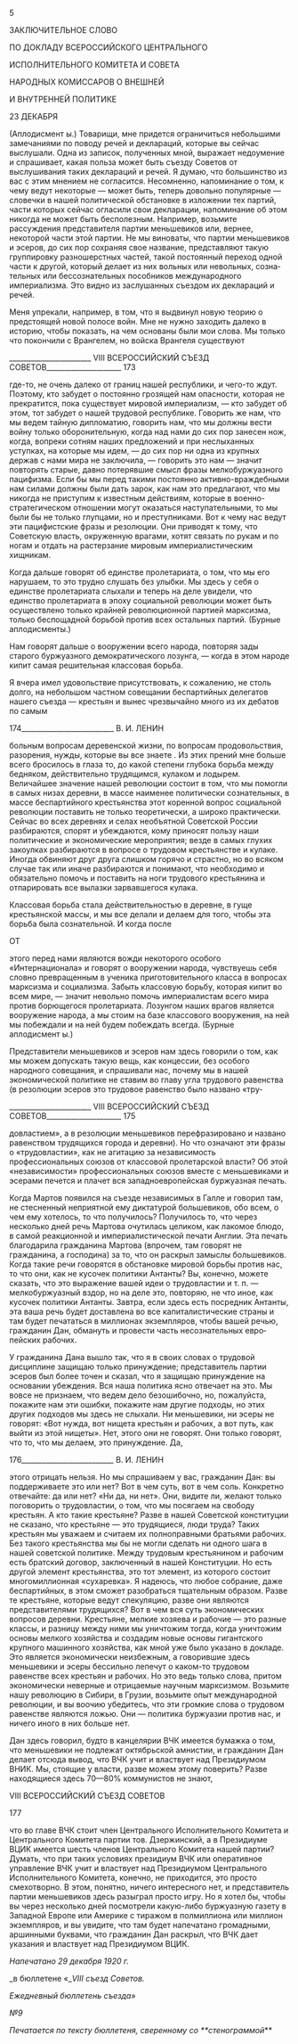 5

ЗАКЛЮЧИТЕЛЬНОЕ СЛОВО

ПО ДОКЛАДУ ВСЕРОССИЙСКОГО ЦЕНТРАЛЬНОГО

ИСПОЛНИТЕЛЬНОГО КОМИТЕТА И СОВЕТА

НАРОДНЫХ КОМИССАРОВ О ВНЕШНЕЙ

И ВНУТРЕННЕЙ ПОЛИТИКЕ

23 ДЕКАБРЯ

(Аплодисмент ы.) Товарищи, мне придется ограничиться небольшими заме­чаниями по поводу речей и деклараций, которые вы сейчас выслушали. Одна из запи­сок, полученных мной, выражает недоумение и спрашивает, какая польза может быть съезду Советов от выслушивания таких деклараций и речей. Я думаю, что большинство из вас с этим мнением не согласится. Несомненно, напоминание о том, к чему ведут некоторые — может быть, теперь довольно популярные — словечки в нашей политиче­ской обстановке в изложении тех партий, части которых сейчас огласили свои деклара­ции, напоминание об этом никогда не может быть бесполезным. Например, возьмите рассуждения представителя партии меньшевиков или, вернее, некоторой части этой партии. Не мы виноваты, что партии меньшевиков и эсеров, до сих пор сохраняя свое название, представляют такую группировку разношерстных частей, такой постоянный переход одной части к другой, который делает из них вольных или невольных, созна­тельных или бессознательных пособников международного империализма. Это видно из заслушанных съездом их деклараций и речей.

Меня упрекали, например, в том, что я выдвинул новую теорию о предстоящей но­вой полосе войн. Мне не нужно заходить далеко в историю, чтобы показать, на чем ос­нованы были мои слова. Мы только что покончили с Врангелем, но войска Врангеля существуют

  

_______________________ VIII ВСЕРОССИЙСКИЙ СЪЕЗД СОВЕТОВ_____________________ 173

где-то, не очень далеко от границ нашей республики, и чего-то ждут. Поэтому, кто за­будет о постоянно грозящей нам опасности, которая не прекратится, пока существует мировой империализм, — кто забудет об этом, тот забудет о нашей трудовой республи­ке. Говорить же нам, что мы ведем тайную дипломатию, говорить нам, что мы должны вести войну только оборонительную, когда над нами до сих пор занесен нож, когда, во­преки сотням наших предложений и при неслыханных уступках, на которые мы идем, — до сих пор ни одна из крупных держав с нами мира не заключила, — говорить это нам — значит повторять старые, давно потерявшие смысл фразы мелкобуржуазного пацифизма. Если бы мы перед такими постоянно активно-враждебными нам силами должны были дать зарок, как нам это предлагают, что мы никогда не приступим к из­вестным действиям, которые в военно-стратегическом отношении могут оказаться на­ступательными, то мы были бы не только глупцами, но и преступниками. Вот к чему нас ведут эти пацифистские фразы и резолюции. Они приводят к тому, что Советскую власть, окруженную врагами, хотят связать по рукам и по ногам и отдать на растерза­ние мировым империалистическим хищникам.

Когда дальше говорят об единстве пролетариата, о том, что мы его нарушаем, то это трудно слушать без улыбки. Мы здесь у себя о единстве пролетариата слыхали и теперь на деле увидели, что единство пролетариата в эпоху социальной революции может быть осуществлено только крайней революционной партией марксизма, только беспо­щадной борьбой против всех остальных партий. (Бурные   аплодисменты.)

Нам говорят дальше о вооружении всего народа, повторяя зады старого буржуазного демократического лозунга, — когда в этом народе кипит самая решительная классовая борьба.

Я вчера имел удовольствие присутствовать, к сожалению, не столь долго, на не­большом частном совещании беспартийных делегатов нашего съезда — крестьян и вы­нес чрезвычайно много из их дебатов по самым

  

174__________________________ В. И. ЛЕНИН

больным вопросам деревенской жизни, по вопросам продовольствия, разорения, нуж­ды, которые вы все знаете . Из этих прений мне больше всего бросилось в глаза то, до какой степени глубока борьба между бедняком, действительно трудящимся, кулаком и лодырем. Величайшее значение нашей революции состоит в том, что мы помогли в са­мых низах деревни, в массе наименее политически сознательных, в массе беспартийно­го крестьянства этот коренной вопрос социальной революции поставить не только тео­ретически, а широко практически. Сейчас во всех деревнях и селах необъятной Совет­ской России разбираются, спорят и убеждаются, кому приносят пользу наши политиче­ские и экономические мероприятия; везде в самых глухих закоулках разбираются в во­просе о трудовом крестьянстве и кулаке. Иногда обвиняют друг друга слишком горячо и страстно, но во всяком случае так или иначе разбираются и понимают, что необходи­мо и обязательно помочь и поставить на ноги трудового крестьянина и отпарировать все вылазки зарвавшегося кулака.

Классовая борьба стала действительностью в деревне, в гуще крестьянской массы, и мы все делали и делаем для того, чтобы эта борьба была сознательной. И когда после

ОТ

этого перед нами являются вожди некоторого особого «Интернационала» и говорят о вооружении народа, чувствуешь себя словно превращенным в ученика приготовитель­ного класса в вопросах марксизма и социализма. Забыть классовую борьбу, которая ки­пит во всем мире, — значит невольно помочь империалистам всего мира против борю­щегося пролетариата. Лозунгом наших врагов является вооружение народа, а мы стоим на базе классового вооружения, на ней мы побеждали и на ней будем побеждать всегда. (Бурные   аплодисмент ы.)

Представители меньшевиков и эсеров нам здесь говорили о том, как мы можем до­пускать такую вещь, как концессии, без особого народного совещания, и спрашивали нас, почему мы в нашей экономической политике не ставим во главу угла трудового равенства (в резолюции эсеров это трудовое равенство было названо «тру-

  

_______________________ VIII ВСЕРОССИЙСКИЙ СЪЕЗД СОВЕТОВ_____________________ 175

довластием», а в резолюции меньшевиков перефразировано и названо равенством тру­дящихся города и деревни). Но что означают эти фразы о «трудовластии», как не аги­тацию за независимость профессиональных союзов от классовой пролетарской власти? Об этой «независимости» профессиональных союзов вместе с меньшевиками и эсерами печется и плачет вся западноевропейская буржуазная печать.

Когда Мартов появился на съезде независимых в Галле и говорил там, не стеснен­ный неприятной ему диктатурой большевиков, обо всем, о чем ему хотелось, то что по­лучилось? Получилось то, что через несколько дней речь Мартова очутилась целиком, как лакомое блюдо, в самой реакционной и империалистической печати Англии. Эта печать благодарила гражданина Мартова (впрочем, там говорят не гражданина, а гос­подина) за то, что он раскрыл замыслы большевиков. Когда такие речи говорятся в об­становке мировой борьбы против нас, то что они, как не кусочек политики Антанты? Вы, конечно, можете сказать, что это выражение вашей идеи о трудовластии и т. п. — мелкобуржуазный вздор, но на деле это, повторяю, не что иное, как кусочек политики Антанты. Завтра, если здесь есть посредник Антанты, эта ваша речь будет доставлена во все капиталистические страны и там будет печататься в миллионах экземпляров, чтобы вашей речью, гражданин Дан, обмануть и провести часть несознательных евро­пейских рабочих.

У гражданина Дана вышло так, что я в своих словах о трудовой дисциплине защи­щаю только принуждение; представитель партии эсеров был более точен и сказал, что я защищаю принуждение на основании убеждения. Вся наша политика ясно отвечает на это. Мы вовсе не признаем, что ведем дело безошибочно, но, пожалуйста, покажите нам эти ошибки, покажите нам другие подходы, но этих других подходов мы здесь не слыхали. Ни меньшевики, ни эсеры не говорят: «Вот нужда, вот нищета крестьян и ра­бочих, а вот путь, как выйти из этой нищеты». Нет, этого они не говорят. Они только говорят, что то, что мы делаем, это принуждение. Да,

  

176__________________________ В. И. ЛЕНИН

этого отрицать нельзя. Но мы спрашиваем у вас, гражданин Дан: вы поддерживаете это или нет? Вот в чем суть, вот в чем соль. Конкретно отвечайте: да или нет? «Ни да, ни нет». Они, видите ли, желают только поговорить о трудовластии, о том, что мы посяга­ем на свободу крестьян. А кто такие крестьяне? Разве в нашей Советской конституции не сказано, что крестьяне — это трудящиеся, люди труда? Таких крестьян мы уважаем и считаем их полноправными братьями рабочих. Без такого крестьянства мы бы не могли сделать ни одного шага в нашей советской политике. Между трудовым крестья­нином и рабочим есть братский договор, заключенный в нашей Конституции. Но есть другой элемент крестьянства, это тот элемент, из которого состоит многомиллионная «сухаревка». Я надеюсь, что любое собрание, даже беспартийных, в этом сможет разо­браться тщательным образом. Разве те крестьяне, которые ведут спекуляцию, разве они являются представителями трудящихся? Вот в чем вся суть экономических вопросов деревни. Крестьяне, мелкие хозяева и рабочие — это разные классы, и разницу между ними мы уничтожим тогда, когда уничтожим основы мелкого хозяйства и создадим но­вые основы гигантского крупного машинного хозяйства, как мной уже было указано в докладе. Это является экономически неизбежным, а говорившие здесь меньшевики и эсеры бессильно лепечут о каком-то трудовом равенстве всех крестьян и рабочих. Но это ведь только слова, притом экономически неверные и отрицаемые научным мар­ксизмом. Возьмите нашу революцию в Сибири, в Грузии, возьмите опыт международ­ной революции, и вы воочию убедитесь, что эти громкие слова о трудовом равенстве являются ложью. Они — политика буржуазии против нас, и ничего иного в них больше нет.

Дан здесь говорил, будто в канцелярии ВЧК имеется бумажка о том, что меньшеви­ки не подлежат октябрьской амнистии, и гражданин Дан делает отсюда вывод, что ВЧК учит и властвует над Президиумом ВНИК. Мы, стоящие у власти, разве можем этому поверить? Разве находящиеся здесь 70—80% коммунистов не знают,

  

VIII ВСЕРОССИЙСКИЙ СЪЕЗД СОВЕТОВ

  

177

  

что во главе ВЧК стоит член Центрального Исполнительного Комитета и Центрального Комитета партии тов. Дзержинский, а в Президиуме ВЦИК имеется шесть членов Цен­трального Комитета нашей партии? Думать, что при таких условиях президиум ВЧК или оперативное управление ВЧК учит и властвует над Президиумом Центрального Исполнительного Комитета, конечно, не приходится, это просто смехотворно. В этом, понятно, ничего интересного нет, и представитель партии меньшевиков здесь разыграл просто игру. Но я хотел бы, чтобы вы через несколько дней посмотрели какую-либо буржуазную газету в Западной Европе или Америке с тиражом в полмиллиона или миллион экземпляров, и вы увидите, что там будет напечатано громадными, аршинны­ми буквами, что гражданин Дан раскрыл, что ВЧК дает указания и властвует над Пре­зидиумом ВЦИК.

  

_Напечатано 29 декабря 1920 г._

_в бюллетене «__VIII_ _съезд Советов._

_Ежедневный бюллетень съезда»_

_№9_

  

_Печатается по тексту бюллетеня, сверенному со **стенограммой_**
